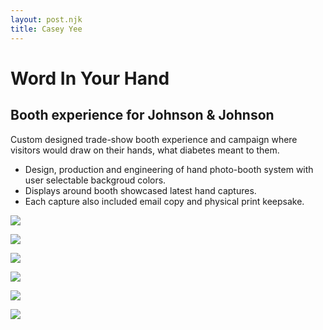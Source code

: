 ```yaml
---
layout: post.njk
title: Casey Yee
---
```


# Word In Your Hand

## Booth experience for Johnson & Johnson

Custom designed trade-show booth experience and campaign where visitors would draw on their hands, what diabetes meant to them.

* Design, production and engineering of hand photo-booth system with user selectable backgroud colors.
* Displays around booth showcased latest hand captures.
* Each capture also included email copy and physical print keepsake.

![](/img/wiyh/wiyh-4.jpg)

![](/img/wiyh/wiyh.jpg)

![](/img/wiyh/stationdesign.jpg)

![](/img/wiyh/wiyh-11.jpg)

![](/img/wiyh/wiyh-13.jpg)

![](/img/wiyh/wiyh-15.jpg)


